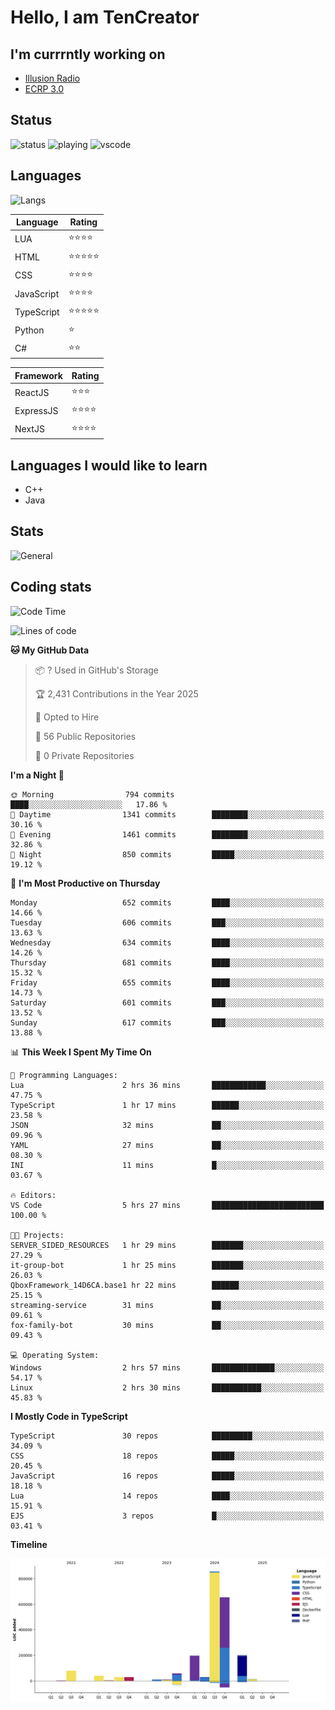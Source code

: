 # Hello, I am TenCreator

## I'm currrntly working on
- [Illusion Radio](https://illusionradio.co.uk/)
- [ECRP 3.0](http://github.com/Emerald-Coast-Roleplay/)

## Status
![status](https://api.statusbadges.me/badge/status/518334475038359555?simple=true&style=for-the-badge)
![playing](https://api.statusbadges.me/badge/playing/518334475038359555?style=for-the-badge)
![vscode](https://api.statusbadges.me/badge/vscode/518334475038359555?style=for-the-badge)

## Languages
![Langs](https://github-readme-stats.vercel.app/api/top-langs/?username=tencreator&layout=compact&theme=radical)


|Language|Rating|
|--------|------|
|LUA|⭐️⭐️⭐️⭐️|
|HTML|⭐️⭐️⭐️⭐️⭐️|
|CSS|⭐️⭐️⭐️⭐️|
|JavaScript|⭐️⭐️⭐️⭐️|
|TypeScript|⭐️⭐️⭐️⭐️⭐️|
|Python|⭐️|
|C#|⭐️⭐️ |

|Framework|Rating|
|--------|------|
|ReactJS|⭐️⭐️⭐|
|ExpressJS|⭐️⭐️⭐️⭐️|
|NextJS|⭐️⭐️⭐⭐️|

## Languages I would like to learn
- C++
- Java

## Stats
![General](https://github-readme-stats.vercel.app/api?username=tencreator&show_icons=true&theme=radical)

## Coding stats

<!--START_SECTION:waka-->
![Code Time](http://img.shields.io/badge/Code%20Time-544%20hrs%2048%20mins-blue)

![Lines of code](https://img.shields.io/badge/From%20Hello%20World%20I%27ve%20Written-2.2%20million%20lines%20of%20code-blue)

**🐱 My GitHub Data** 

> 📦 ? Used in GitHub's Storage 
 > 
> 🏆 2,431 Contributions in the Year 2025
 > 
> 💼 Opted to Hire
 > 
> 📜 56 Public Repositories 
 > 
> 🔑 0 Private Repositories 
 > 
**I'm a Night 🦉** 

```text
🌞 Morning                794 commits         ████░░░░░░░░░░░░░░░░░░░░░   17.86 % 
🌆 Daytime                1341 commits        ████████░░░░░░░░░░░░░░░░░   30.16 % 
🌃 Evening                1461 commits        ████████░░░░░░░░░░░░░░░░░   32.86 % 
🌙 Night                  850 commits         █████░░░░░░░░░░░░░░░░░░░░   19.12 % 
```
📅 **I'm Most Productive on Thursday** 

```text
Monday                   652 commits         ████░░░░░░░░░░░░░░░░░░░░░   14.66 % 
Tuesday                  606 commits         ███░░░░░░░░░░░░░░░░░░░░░░   13.63 % 
Wednesday                634 commits         ████░░░░░░░░░░░░░░░░░░░░░   14.26 % 
Thursday                 681 commits         ████░░░░░░░░░░░░░░░░░░░░░   15.32 % 
Friday                   655 commits         ████░░░░░░░░░░░░░░░░░░░░░   14.73 % 
Saturday                 601 commits         ███░░░░░░░░░░░░░░░░░░░░░░   13.52 % 
Sunday                   617 commits         ███░░░░░░░░░░░░░░░░░░░░░░   13.88 % 
```


📊 **This Week I Spent My Time On** 

```text
💬 Programming Languages: 
Lua                      2 hrs 36 mins       ████████████░░░░░░░░░░░░░   47.75 % 
TypeScript               1 hr 17 mins        ██████░░░░░░░░░░░░░░░░░░░   23.58 % 
JSON                     32 mins             ██░░░░░░░░░░░░░░░░░░░░░░░   09.96 % 
YAML                     27 mins             ██░░░░░░░░░░░░░░░░░░░░░░░   08.30 % 
INI                      11 mins             █░░░░░░░░░░░░░░░░░░░░░░░░   03.67 % 

🔥 Editors: 
VS Code                  5 hrs 27 mins       █████████████████████████   100.00 % 

🐱‍💻 Projects: 
SERVER_SIDED_RESOURCES   1 hr 29 mins        ███████░░░░░░░░░░░░░░░░░░   27.29 % 
it-group-bot             1 hr 25 mins        ███████░░░░░░░░░░░░░░░░░░   26.03 % 
QboxFramework_14D6CA.base1 hr 22 mins        ██████░░░░░░░░░░░░░░░░░░░   25.15 % 
streaming-service        31 mins             ██░░░░░░░░░░░░░░░░░░░░░░░   09.61 % 
fox-family-bot           30 mins             ██░░░░░░░░░░░░░░░░░░░░░░░   09.43 % 

💻 Operating System: 
Windows                  2 hrs 57 mins       ██████████████░░░░░░░░░░░   54.17 % 
Linux                    2 hrs 30 mins       ███████████░░░░░░░░░░░░░░   45.83 % 
```

**I Mostly Code in TypeScript** 

```text
TypeScript               30 repos            █████████░░░░░░░░░░░░░░░░   34.09 % 
CSS                      18 repos            █████░░░░░░░░░░░░░░░░░░░░   20.45 % 
JavaScript               16 repos            █████░░░░░░░░░░░░░░░░░░░░   18.18 % 
Lua                      14 repos            ████░░░░░░░░░░░░░░░░░░░░░   15.91 % 
EJS                      3 repos             █░░░░░░░░░░░░░░░░░░░░░░░░   03.41 % 
```



**Timeline**

![Lines of Code chart](https://raw.githubusercontent.com/tencreator/tencreator/main/assets/bar_graph.png)


<!--END_SECTION:waka-->
